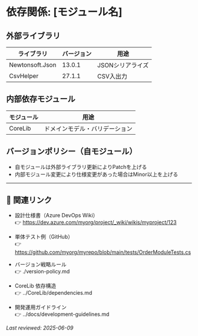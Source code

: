 # 依存関係: [モジュール名]

## 外部ライブラリ
| ライブラリ         | バージョン  | 用途                          |
|------------------|------------|-----------------------------|
| Newtonsoft.Json  | 13.0.1     | JSONシリアライズ              |
| CsvHelper        | 27.1.1     | CSV入出力                    |

## 内部依存モジュール
| モジュール         | 用途                      |
|------------------|-------------------------|
| CoreLib          | ドメインモデル・バリデーション |

## バージョンポリシー（自モジュール）
- 自モジュールは外部ライブラリ更新によりPatchを上げる
- 内部モジュール変更により仕様変更があった場合はMinor以上を上げる

---

## 🔗 関連リンク

- 設計仕様書（Azure DevOps Wiki）  
  👉 https://dev.azure.com/myorg/project/_wiki/wikis/myproject/123

- 単体テスト例（GitHub）  
  👉 https://github.com/myorg/myrepo/blob/main/tests/OrderModuleTests.cs

- バージョン戦略ルール  
  👉 ./version-policy.md

- CoreLib 依存構造  
  👉 ../CoreLib/dependencies.md

- 開発運用ガイドライン  
  👉 ../docs/development-guidelines.md

_Last reviewed: 2025-06-09_
